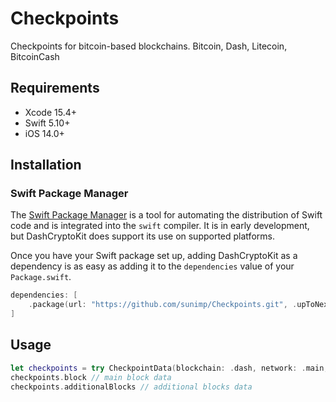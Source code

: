# Checkpoints

Checkpoints for bitcoin-based blockchains. Bitcoin, Dash, Litecoin, BitcoinCash

## Requirements

* Xcode 15.4+
* Swift 5.10+
* iOS 14.0+

## Installation

### Swift Package Manager

The [Swift Package Manager](https://swift.org/package-manager/) is a tool for automating the distribution of Swift code
and is integrated into the `swift` compiler. It is in early development, but DashCryptoKit does support its use on
supported platforms.

Once you have your Swift package set up, adding DashCryptoKit as a dependency is as easy as adding it to
the `dependencies` value of your `Package.swift`.

```swift
dependencies: [
    .package(url: "https://github.com/sunimp/Checkpoints.git", .upToNextMajor(from: "1.2.0"))
]
```
## Usage

```swift
let checkpoints = try CheckpointData(blockchain: .dash, network: .main, blockType: .last)
checkpoints.block // main block data
checkpoints.additionalBlocks // additional blocks data
```

